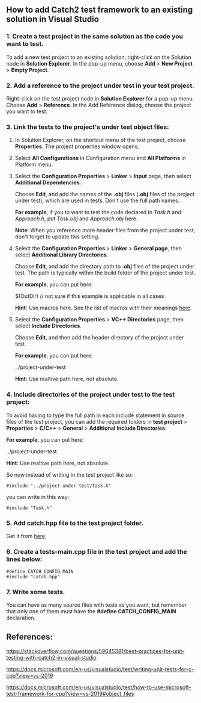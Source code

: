 ## How to add Catch2 test framework to an existing solution in Visual Studio

### 1. Create a test project in the same solution as the code you want to test.

To add a new test project to an existing solution, right-click on the Solution node in **Solution Explorer**. In the pop-up menu, choose **Add** > **New Project** > **Empty Project**.

### 2. Add a reference to the project under test in your test project.

Right-click on the test project node in **Solution Explorer** for a pop-up menu. Choose **Add** > **Reference**. In the Add Reference dialog, choose the project you want to test.

### 3. Link the tests to the project's under test object files:

1. In Solution Explorer, on the shortcut menu of the test project, choose **Properties**. The project properties window opens.
2. Select **All Configurations** in Configuration menu and **All Platforms** in Platform menu.
3. Select the **Configuration Properties** > **Linker** > **Input** page, then select **Additional Dependencies**.

	Choose **Edit**, and add the names of the **.obj** files (**.obj** files of the project under test), which are used in tests. Don't use the full path names.

	**For example**, if you to want to test the code declared in *Task.h* and *Approach.h*, put *Task.obj* and *Approach.obj* here.

	**Note**: When you reference more header files from the project under test, don't forget to update this setting.

4. Select the **Configuration Properties** > **Linker** > **General page**, then select **Additional Library Directories**.

	Choose **Edit**, and add the directory path to **.obj** files of the project under test. The path is typically within the build folder of the project under test.

	**For example**, you can put here:
	
	$(OutDir) // not sure if this example is applicable in all cases

	**Hint**: Use macros here. See the list of macros with their meanings [here](https://docs.microsoft.com/en-us/cpp/build/reference/common-macros-for-build-commands-and-properties?view=vs-2019).

5. Select the **Configuration Properties** > **VC++ Directories** page, then select **Include Directories**.

	Choose **Edit**, and then add the header directory of the project under test.
	
	**For example**, you can put here:
	
	../project-under-test
	
	**Hint**: Use realtive path here, not absolute.	

### 4. Include directories of the project under test to the test project:

To avoid having to type the full path in each include statement in source files of the test project, you can add the required folders in **test project** > **Properties** > **C/C++** > **General** > **Additional Include Directories**.

**For example**, you can put here:

../project-under-test

**Hint**: Use realtive path here, not absolute.	

So now instead of writing in the test project like so:

	#include "../project-under-test/Task.h" 

you can write in this way:

	#include "Task.h"

### 5. Add catch.hpp file to the test project folder.

Get it from [here](https://raw.githubusercontent.com/catchorg/Catch2/master/single_include/catch2/catch.hpp).

### 6. Create a tests-main.cpp file in the test project and add the lines below:

	#define CATCH_CONFIG_MAIN
	#include "catch.hpp"

### 7. Write some tests.

You can have as many source files with tests as you want, but remember that only one of them must have the **#define CATCH_CONFIG_MAIN** declaration.

## References:

<https://stackoverflow.com/questions/59645381/best-practices-for-unit-testing-with-catch2-in-visual-studio>

<https://docs.microsoft.com/en-us/visualstudio/test/writing-unit-tests-for-c-cpp?view=vs-2019>

<https://docs.microsoft.com/en-us/visualstudio/test/how-to-use-microsoft-test-framework-for-cpp?view=vs-2019#object_files>
